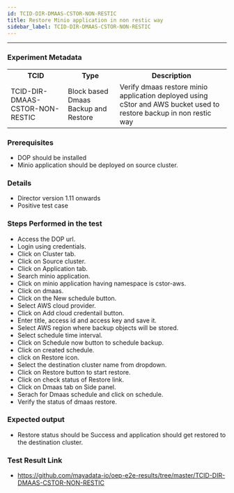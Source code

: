 ```yaml
---
id: TCID-DIR-DMAAS-CSTOR-NON-RESTIC
title: Restore Minio application in non restic way
sidebar_label: TCID-DIR-DMAAS-CSTOR-NON-RESTIC
---
```

------

### Experiment Metadata

<table>
  <tr>
    <th> TCID </th>
    <th> Type </th>
    <th> Description </th>
  </tr>
  <tr>
    <td> TCID-DIR-DMAAS-CSTOR-NON-RESTIC </td>
    <td> Block based Dmaas Backup and Restore </td>
    <td> Verify dmaas restore minio application deployed using cStor and AWS bucket used to restore backup in non restic way</td>
  </tr>
</table>

### Prerequisites
- DOP should be installed
- Minio application should be deployed on source cluster.

### Details
- Director version 1.11 onwards
- Positive test case

### Steps Performed in the test

- Access the DOP url.
- Login using credentials.
- Click on Cluster tab.
- Click on Source cluster.
- Click on Application tab.
- Search minio application.
- Click on minio application having namespace is cstor-aws.
- Click on dmaas.
- Click on the New schedule button.
- Select AWS cloud provider.
- Click on Add cloud credentail button.
- Enter  title, access id and access key and save it.
- Select AWS region where backup objects will be stored.
- Select schedule time interval.
- Click on Schedule now button to schedule backup.
- Click on created schedule.
- click on Restore icon.
- Select the destination cluster name from dropdown.
- Click on Restore button to start restore.
- Click on check status of Restore link.
- Click on Dmaas tab on Side panel.
- Serach for Dmaas schedule and click on schedule.
- Verify the status of dmaas restore. 

### Expected output

- Restore status should be Success and application should get restored to the destination cluster.

### Test Result Link

- https://github.com/mayadata-io/oep-e2e-results/tree/master/TCID-DIR-DMAAS-CSTOR-NON-RESTIC
